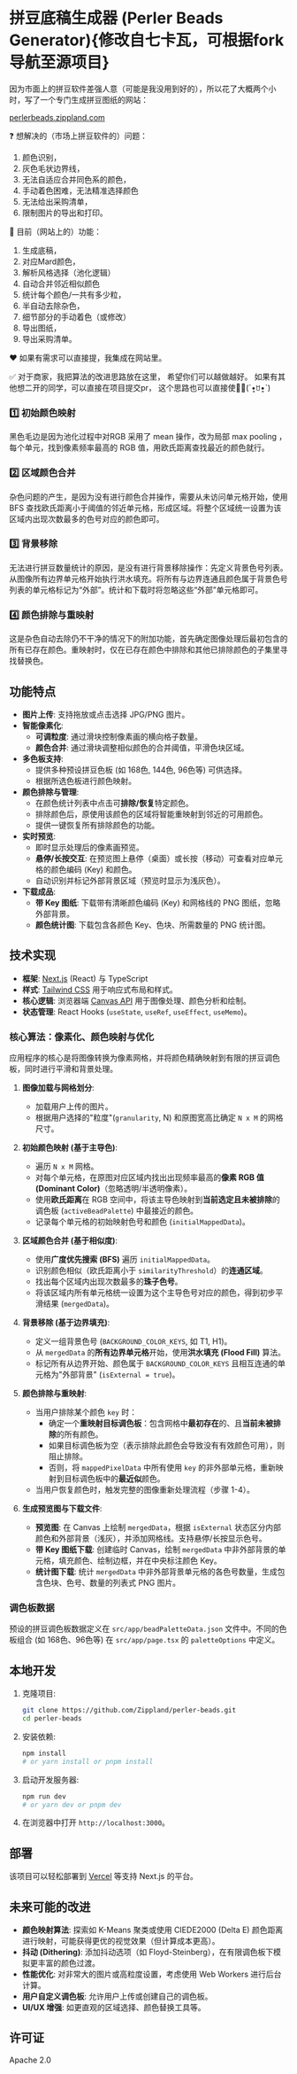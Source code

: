 # 拼豆底稿生成器 (Perler Beads Generator){修改自七卡瓦，可根据fork导航至源项目}

因为市面上的拼豆软件差强人意（可能是我没用到好的），所以花了大概两个小时，写了一个专门生成拼豆图纸的网站：

[perlerbeads.zippland.com](perlerbeads.zippland.com)

❓
想解决的（市场上拼豆软件的）问题：
1. 颜色识别，
2. 灰色毛状边界线，
3. 无法自适应合并同色系的颜色，
4. 手动着色困难，无法精准选择颜色
4. 无法给出采购清单，
5. 限制图片的导出和打印。

💯
目前（网站上的）功能：
1.  生成底稿，
2.  对应Mard颜色，
3.  解析风格选择（池化逻辑）
4.  自动合并邻近相似颜色
5.  统计每个颜色/一共有多少粒，
6.  半自动去除杂色，
7.  细节部分的手动着色（或修改）
7.  导出图纸，
8.  导出采购清单。

❤️ 如果有需求可以直接提，我集成在网站里。

✅
对于商家，我把算法的改进思路放在这里，
希望你们可以越做越好。
如果有其他想二开的同学，可以直接在项目提交pr，
这个思路也可以直接使用̋(ˊ•͈ꇴ•͈ˋ)

### 1️⃣ 初始颜色映射
黑色毛边是因为池化过程中对RGB 采用了 mean 操作，改为局部  max pooling ，每个单元，找到像素频率最高的 RGB 值，用欧氏距离查找最近的颜色就行。

### 2️⃣ 区域颜色合并
杂色问题的产生，是因为没有进行颜色合并操作，需要从未访问单元格开始，使用BFS 查找欧氏距离小于阈值的邻近单元格，形成区域。将整个区域统一设置为该区域内出现次数最多的色号对应的颜色即可。

### 3️⃣ 背景移除
无法进行拼豆数量统计的原因，是没有进行背景移除操作：先定义背景色号列表。从图像所有边界单元格开始执行洪水填充。将所有与边界连通且颜色属于背景色号列表的单元格标记为“外部”。统计和下载时将忽略这些“外部”单元格即可。

### 4️⃣ 颜色排除与重映射
这是杂色自动去除仍不干净的情况下的附加功能，首先确定图像处理后最初包含的所有已存在颜色。重映射时，仅在已存在颜色中排除和其他已排除颜色的子集里寻找替换色。

## 功能特点

*   **图片上传**: 支持拖放或点击选择 JPG/PNG 图片。
*   **智能像素化**:
    *   **可调粒度**: 通过滑块控制像素画的横向格子数量。
    *   **颜色合并**: 通过滑块调整相似颜色的合并阈值，平滑色块区域。
*   **多色板支持**:
    *   提供多种预设拼豆色板 (如 168色, 144色, 96色等) 可供选择。
    *   根据所选色板进行颜色映射。
*   **颜色排除与管理**:
    *   在颜色统计列表中点击可**排除/恢复**特定颜色。
    *   排除颜色后，原使用该颜色的区域将智能重映射到邻近的可用颜色。
    *   提供一键恢复所有排除颜色的功能。
*   **实时预览**:
    *   即时显示处理后的像素画预览。
    *   **悬停/长按交互**: 在预览图上悬停（桌面）或长按（移动）可查看对应单元格的颜色编码 (Key) 和颜色。
    *   自动识别并标记外部背景区域（预览时显示为浅灰色）。
*   **下载成品**:
    *   **带 Key 图纸**: 下载带有清晰颜色编码 (Key) 和网格线的 PNG 图纸，忽略外部背景。
    *   **颜色统计图**: 下载包含各颜色 Key、色块、所需数量的 PNG 统计图。

## 技术实现

*   **框架**: [Next.js](https://nextjs.org/) (React) 与 TypeScript
*   **样式**: [Tailwind CSS](https://tailwindcss.com/) 用于响应式布局和样式。
*   **核心逻辑**: 浏览器端 [Canvas API](https://developer.mozilla.org/en-US/docs/Web/API/Canvas_API) 用于图像处理、颜色分析和绘制。
*   **状态管理**: React Hooks (`useState`, `useRef`, `useEffect`, `useMemo`)。

### 核心算法：像素化、颜色映射与优化

应用程序的核心是将图像转换为像素网格，并将颜色精确映射到有限的拼豆调色板，同时进行平滑和背景处理。

1.  **图像加载与网格划分**:
    *   加载用户上传的图片。
    *   根据用户选择的"粒度"(`granularity`, N) 和原图宽高比确定 `N x M` 的网格尺寸。

2.  **初始颜色映射 (基于主导色)**:
    *   遍历 `N x M` 网格。
    *   对每个单元格，在原图对应区域内找出出现频率最高的**像素 RGB 值 (Dominant Color)**（忽略透明/半透明像素）。
    *   使用**欧氏距离**在 RGB 空间中，将该主导色映射到**当前选定且未被排除**的调色板 (`activeBeadPalette`) 中最接近的颜色。
    *   记录每个单元格的初始映射色号和颜色 (`initialMappedData`)。

3.  **区域颜色合并 (基于相似度)**:
    *   使用**广度优先搜索 (BFS)** 遍历 `initialMappedData`。
    *   识别颜色相似（欧氏距离小于 `similarityThreshold`）的**连通区域**。
    *   找出每个区域内出现次数最多的**珠子色号**。
    *   将该区域内所有单元格统一设置为这个主导色号对应的颜色，得到初步平滑结果 (`mergedData`)。

4.  **背景移除 (基于边界填充)**:
    *   定义一组背景色号 (`BACKGROUND_COLOR_KEYS`, 如 T1, H1)。
    *   从 `mergedData` 的**所有边界单元格**开始，使用**洪水填充 (Flood Fill)** 算法。
    *   标记所有从边界开始、颜色属于 `BACKGROUND_COLOR_KEYS` 且相互连通的单元格为"外部背景" (`isExternal = true`)。

5.  **颜色排除与重映射**:
    *   当用户排除某个颜色 `key` 时：
        *   确定一个**重映射目标调色板**：包含网格中**最初存在**的、且**当前未被排除**的所有颜色。
        *   如果目标调色板为空（表示排除此颜色会导致没有有效颜色可用），则阻止排除。
        *   否则，将 `mappedPixelData` 中所有使用 `key` 的非外部单元格，重新映射到目标调色板中的**最近似**颜色。
    *   当用户恢复颜色时，触发完整的图像重新处理流程（步骤 1-4）。

6.  **生成预览图与下载文件**:
    *   **预览图**: 在 Canvas 上绘制 `mergedData`，根据 `isExternal` 状态区分内部颜色和外部背景（浅灰），并添加网格线。支持悬停/长按显示色号。
    *   **带 Key 图纸下载**: 创建临时 Canvas，绘制 `mergedData` 中非外部背景的单元格，填充颜色、绘制边框，并在中央标注颜色 Key。
    *   **统计图下载**: 统计 `mergedData` 中非外部背景单元格的各色号数量，生成包含色块、色号、数量的列表式 PNG 图片。

### 调色板数据

预设的拼豆调色板数据定义在 `src/app/beadPaletteData.json` 文件中。不同的色板组合 (如 168色、96色等) 在 `src/app/page.tsx` 的 `paletteOptions` 中定义。

## 本地开发

1.  克隆项目:
    ```bash
    git clone https://github.com/Zippland/perler-beads.git
    cd perler-beads
    ```
2.  安装依赖:
    ```bash
    npm install
    # or yarn install or pnpm install
    ```
3.  启动开发服务器:
    ```bash
    npm run dev
    # or yarn dev or pnpm dev
    ```
4.  在浏览器中打开 `http://localhost:3000`。

## 部署

该项目可以轻松部署到 [Vercel](https://vercel.com/) 等支持 Next.js 的平台。

## 未来可能的改进

*   **颜色映射算法**: 探索如 K-Means 聚类或使用 CIEDE2000 (Delta E) 颜色距离进行映射，可能获得更优的视觉效果（但计算成本更高）。
*   **抖动 (Dithering)**: 添加抖动选项（如 Floyd-Steinberg），在有限调色板下模拟更丰富的颜色过渡。
*   **性能优化**: 对非常大的图片或高粒度设置，考虑使用 Web Workers 进行后台计算。
*   **用户自定义调色板**: 允许用户上传或创建自己的调色板。
*   **UI/UX 增强**: 如更直观的区域选择、颜色替换工具等。

## 许可证

Apache 2.0
